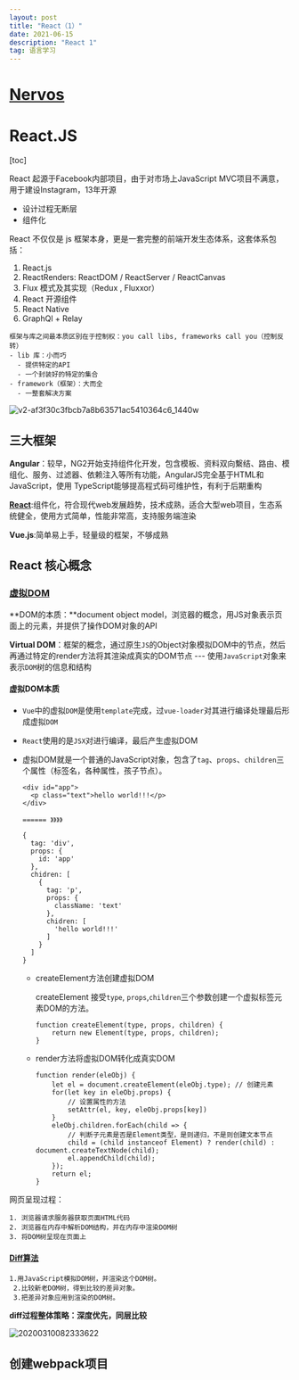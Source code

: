 ```yaml
---
layout: post
title: "React（1）"
date: 2021-06-15
description: "React 1"
tag: 语言学习
---   
```

# [Nervos](https://github.com/nervosnetwork/rfcs)



# React.JS

[toc]

React 起源于Facebook内部项目，由于对市场上JavaScript MVC项目不满意，用于建设Instagram，13年开源

- 设计过程无断层
- 组件化

React 不仅仅是 js 框架本身，更是一套完整的前端开发生态体系，这套体系包括：

1. React.js
2. ReactRenders: ReactDOM / ReactServer / ReactCanvas
3. Flux 模式及其实现（Redux , Fluxxor）
4. React 开源组件
5. React Native
6. GraphQl + Relay

```
框架与库之间最本质区别在于控制权：you call libs, frameworks call you（控制反转）
- lib 库：小而巧
  - 提供特定的API
  - 一个封装好的特定的集合
- framework（框架）：大而全
  - 一整套解决方案
```

![v2-af3f30c3fbcb7a8b63571ac5410364c6_1440w](https://pic3.zhimg.com/80/v2-af3f30c3fbcb7a8b63571ac5410364c6_1440w.png)

## 三大框架

**Angular**：较早，NG2开始支持组件化开发，包含模板、资料双向繫结、路由、模组化、服务、过滤器、依赖注入等所有功能，AngularJS完全基于HTML和JavaScript，使用 TypeScript能够提高程式码可维护性，有利于后期重构

[**React**](https://zhuanlan.zhihu.com/p/21108312#:~:text=%E7%8B%AD%E4%B9%89%E6%9D%A5%E8%AE%B2React%20%E6%98%AF,ReactRenders%3A%20ReactDOM%20%2F%20ReactServer%20%2F%20ReactCanvas):组件化，符合现代web发展趋势，技术成熟，适合大型web项目，生态系统健全，使用方式简单，性能非常高，支持服务端渲染

**Vue.js**:简单易上手，轻量级的框架，不够成熟



## React 核心概念

### [虚拟DOM](https://juejin.cn/post/6844903870229905422)

**DOM的本质：**document object model，浏览器的概念，用JS对象表示页面上的元素，并提供了操作DOM对象的API

**Virtual DOM**：框架的概念，通过原生`JS`的Object对象模拟DOM中的节点，然后再通过特定的render方法将其渲染成真实的DOM节点 --- 使用`JavaScript`对象来表示`DOM`树的信息和结构

#### 虚拟DOM本质

- `Vue`中的虚拟`DOM`是使用`template`完成，过`vue-loader`对其进行编译处理最后形成虚拟`DOM`

- `React`使用的是`JSX`对进行编译，最后产生虚拟DOM

- 虚拟DOM就是一个普通的JavaScript对象，包含了`tag`、`props`、`children`三个属性（标签名，各种属性，孩子节点）。

  ```
  <div id="app">
    <p class="text">hello world!!!</p>
  </div>
  
  ====== 》》》》
  
  {
    tag: 'div',
    props: {
      id: 'app'
    },
    chidren: [
      {
        tag: 'p',
        props: {
          className: 'text'
        },
        chidren: [
          'hello world!!!'
        ]
      }
    ]
  }
  ```

  - createElement方法创建虚拟DOM

    createElement 接受`type`, `props`,`children`三个参数创建一个虚拟标签元素DOM的方法。

    ```
    function createElement(type, props, children) {
        return new Element(type, props, children);
    }
    ```

  - render方法将虚拟DOM转化成真实DOM

    ```
    function render(eleObj) {
        let el = document.createElement(eleObj.type); // 创建元素
        for(let key in eleObj.props) {
            // 设置属性的方法
            setAttr(el, key, eleObj.props[key])
        }
        eleObj.children.forEach(child => {
            // 判断子元素是否是Element类型，是则递归，不是则创建文本节点
            child = (child instanceof Element) ? render(child) : document.createTextNode(child);
            el.appendChild(child);
        });
        return el;
    }
    ```

网页呈现过程：

 	1. 浏览器请求服务器获取页面HTML代码
 	2. 浏览器在内存中解析DOM结构，并在内存中渲染DOM树
 	3. 将DOM树呈现在页面上

#### [Diff算法](https://blog.csdn.net/qq_39414417/article/details/104763824)

 	1.用JavaScript模拟DOM树，并渲染这个DOM树。
     2.比较新老DOM树，得到比较的差异对象。
     3.把差异对象应用到渲染的DOM树。

**diff过程整体策略：深度优先，同层比较**

![20200310082333622](https://img-blog.csdnimg.cn/20200310082333622.png)



## 创建webpack项目

